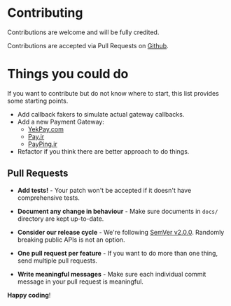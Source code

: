 # Contributing

Contributions are welcome and will be fully credited.

Contributions are accepted via Pull Requests on [Github](https://github.com/amirrezanasiri/laraveltoman).

# Things you could do
If you want to contribute but do not know where to start, this list provides some starting points.
 * Add callback fakers to simulate actual gateway callbacks.
 * Add a new Payment Gateway:
   * [YekPay.com](https://yekpay.com/)  
   * [Pay.ir](https://pay.ir/)  
   * [PayPing.ir](https://www.payping.ir/)  
 * Refactor if you think there are better approach to do things.

## Pull Requests

- **Add tests!** - Your patch won't be accepted if it doesn't have comprehensive tests.

- **Document any change in behaviour** - Make sure documents in `docs/` directory are kept up-to-date.

- **Consider our release cycle** - We're following [SemVer v2.0.0](http://semver.org/). Randomly breaking public APIs is not an option.

- **One pull request per feature** - If you want to do more than one thing, send multiple pull requests.

- **Write meaningful messages** - Make sure each individual commit message in your pull request is meaningful.


**Happy coding**!
